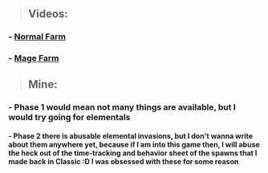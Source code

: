 > ## Videos:
### - [Normal Farm](https://www.youtube.com/watch?v=KYw5QV6j1us&list=PLBaOt92Ut12nC0ed4ZYaaOdWModjlVqZi)
### - [Mage Farm](https://www.youtube.com/watch?v=t0C7tgmQbSU)

> ## Mine: 
### - Phase 1 would mean not many things are available, but I would try going for elementals 
####     - Phase 2 there is abusable elemental invasions, but I don't wanna write about them anywhere yet, because if I am into this game then, I will abuse the heck out of the time-tracking and behavior sheet of the spawns that I made back in Classic :D I was obsessed with these for some reason